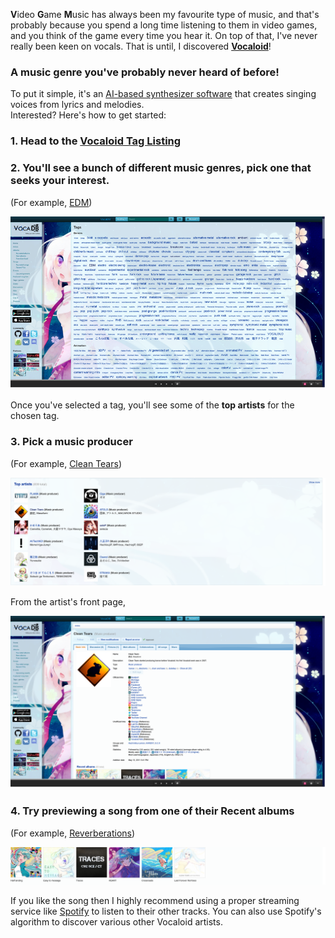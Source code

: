 **V**ideo **G**ame **M**usic has always been my favourite type of music, and that's probably because you spend a long time listening to them in video games, and you think of the game every time you hear it. On top of that, I've never really been keen on vocals. That is until, I discovered [**Vocaloid**](https://vocadb.net/)!
### A music genre you've probably never heard of before!
To put it simple, it's an [AI-based synthesizer software](https://en.wikipedia.org/wiki/Vocaloid) that creates singing voices from lyrics and melodies.
<br>
Interested? Here's how to get started:
### 1. Head to the [Vocaloid Tag Listing](https://vocadb.net/Tag)

### 2. You'll see a bunch of different music genres, pick one that seeks your interest.
(For example, [EDM](https://vocadb.net/T/1552))

![image](media/vocaloid/tag.png)

Once you've selected a tag, you'll see some of the **top artists** for the chosen tag.

### 3. Pick a **music producer**
(For example, [Clean Tears](https://vocadb.net/Ar/20))

![image](media/vocaloid/top.png)

From the artist's front page,

![image](media/vocaloid/artist.png)

### 4. Try previewing a song from one of their **Recent albums**
(For example, [Reverberations](https://vocadb.net/Al/5111)) 

![image](media/vocaloid/album.png)

If you like the song then I highly recommend using a proper streaming service like [Spotify](https://en.wikipedia.org/wiki/Spotify) to listen to their other tracks. You can also use Spotify's algorithm to discover various other Vocaloid artists.